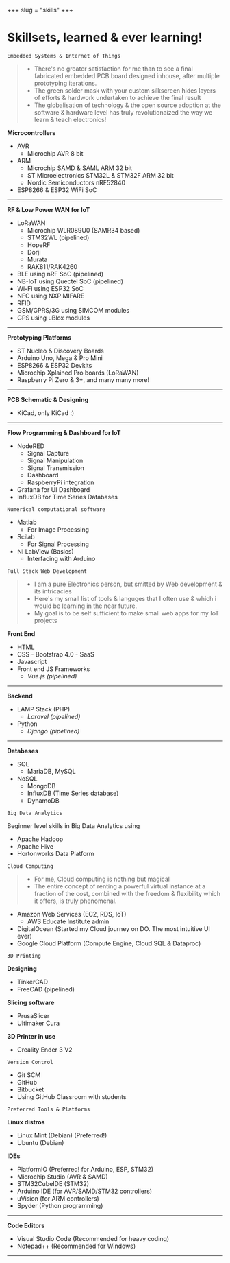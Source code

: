 +++ 
slug = "skills"
+++

# Skillsets, learned & ever learning!

```
Embedded Systems & Internet of Things
```

> - There's no greater satisfaction for me than to see a final fabricated embedded PCB board designed inhouse, after multiple prototyping iterations.
> - The green solder mask with your custom silkscreen hides layers of efforts & hardwork undertaken to achieve the final result
> - The globalisation of technology & the open source adoption at the software & hardware level has truly revolutionaized the way we learn & teach electronics!

**Microcontrollers**

- AVR
  - Microchip AVR 8 bit
- ARM
  - Microchip SAMD & SAML ARM 32 bit
  - ST Microelectronics STM32L & STM32F ARM 32 bit
  - Nordic Semiconductors nRF52840
- ESP8266 & ESP32 WiFi SoC

---

**RF & Low Power WAN for IoT**

- LoRaWAN
  - Microchip WLR089U0 (SAMR34 based)
  - STM32WL (pipelined)
  - HopeRF
  - Dorji
  - Murata
  - RAK811/RAK4260
- BLE using nRF SoC (pipelined)
- NB-IoT using Quectel SoC (pipelined)
- Wi-Fi using ESP32 SoC
- NFC using NXP MIFARE
- RFID
- GSM/GPRS/3G using SIMCOM modules
- GPS using uBlox modules

---

**Prototyping Platforms**

- ST Nucleo & Discovery Boards
- Arduino Uno, Mega & Pro Mini
- ESP8266 & ESP32 Devkits
- Microchip Xplained Pro boards (LoRaWAN)
- Raspberry Pi Zero & 3+,
and many many more!

---

**PCB Schematic & Designing**

- KiCad, only KiCad :)

---

**Flow Programming & Dashboard for IoT**

- NodeRED
  - Signal Capture
  - Signal Manipulation
  - Signal Transmission
  - Dashboard
  - RaspberryPi integration
- Grafana for UI Dashboard
- InfluxDB for Time Series Databases

```
Numerical computational software
```

- Matlab
  - For Image Processing
- Scilab
  - For Signal Processing
- NI LabView (Basics)
  - Interfacing with Arduino

```
Full Stack Web Development
```

> - I am a pure Electronics person, but smitted by Web development & its intricacies
> - Here's my small list of tools & languges that I often use & which i would be learning in the near future.
> - My goal is to be self sufficient to make small web apps for my IoT projects

**Front End**

- HTML
- CSS - Bootstrap 4.0 - SaaS
- Javascript
- Front end JS Frameworks
  - _Vue.js (pipelined)_

---

**Backend**

- LAMP Stack (PHP)
  - _Laravel (pipelined)_
- Python
  - _Django (pipelined)_

---

**Databases**

- SQL
  - MariaDB, MySQL
- NoSQL
  - MongoDB
  - InfluxDB (Time Series database)
  - DynamoDB

```
Big Data Analytics
```

Beginner level skills in Big Data Analytics using

- Apache Hadoop
- Apache Hive
- Hortonworks Data Platform

```
Cloud Computing
```

> - For me, Cloud computing is nothing but magical
> - The entire concept of renting a powerful virtual instance at a fraction of the cost, combined with the freedom & flexibility which it offers, is truly phenomenal.

- Amazon Web Services (EC2, RDS, IoT)
  - AWS Educate Institute admin
- DigitalOcean (Started my Cloud journey on DO. The most intuitive UI ever)
- Google Cloud Platform (Compute Engine, Cloud SQL & Dataproc)

```
3D Printing
```

**Designing**

- TinkerCAD
- FreeCAD (pipelined)

**Slicing software**

- PrusaSlicer
- Ultimaker Cura

**3D Printer in use**

- Creality Ender 3 V2

```
Version Control
```

- Git SCM
- GitHub
- Bitbucket
- Using GitHub Classroom with students

```
Preferred Tools & Platforms
```

**Linux distros**

- Linux Mint (Debian) (Preferred!)
- Ubuntu (Debian)

**IDEs**

- PlatformIO (Preferred! for Arduino, ESP, STM32)
- Microchip Studio (AVR & SAMD)
- STM32CubeIDE (STM32)
- Arduino IDE (for AVR/SAMD/STM32 controllers)
- uVision (for ARM controllers)
- Spyder (Python programming)

---

**Code Editors**

- Visual Studio Code (Recommended for heavy coding)
- Notepad++ (Recommended for Windows)

---
